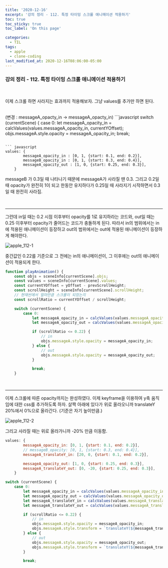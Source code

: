 ```yaml
---
title: '2020-12-16'
excerpt: '강의 정리 - 112. 특정 타이밍 스크롤 애니메이션 적용하기'
toc: true
toc_sticky: true
toc_label: 'On this page'

categories:
  - TIL
tags:
  - apple
  - clone-coding
last_modified_at: 2020-12-16T08:06:00-05:00
---
```


### 강의 정리 - 112. 특정 타이밍 스크롤 애니메이션 적용하기

<br />

이제 스크롤 하면 사라지는 효과까지 적용해보자. 그냥 values를 추가만 하면 된다.

<br />
(변경 : messageA_opacty_in -> messageA_opacty_in)
```javascript
switch (currentScene) {
    case 0:
        let messageA_opacity_in = calcValues(values.messageA_opacity_in, currentYOffset);
        objs.messageA.style.opacity = messageA_opacity_in;
        break;

````

``` javascript
values: {
        messageA_opacity_in : [0, 1, {start: 0.1, end: 0.2}],
        messageB_opacity_in : [0, 1, {start: 0.3, end: 0.4}],
        messageA_opacity_out : [1, 0, {start: 0.25, end: 0.3}],
    }
````

messageB 가 0.3일 때 나타나기 때문에 messageA가 사라질 땐 0.3.
그리고 0.2일 때 opacity가 완전히 1이 되고 한동안 유지하다가 0.25일 때 사라지기 시작하면서 0.3일 때 완전히 사라짐.

<br />

---

그런데 in일 때는 0.2 시점 이후부터 opacity를 1로 유지하라는 코드와, out일 때는 0.25 이후부터 opacity가 줄어드는 코드가 충돌하게 된다.
따라서 in의 범위에서는 in에 적용된 애니메이션이 등장하고 out의 범위에서는 out에 적용된 애니메이션이 등장하게 해야한다.

![apple_112-1](https://user-images.githubusercontent.com/75867748/102371535-9e4e2b00-4001-11eb-974a-8a32e9356d5c.png)

중간값인 0.22를 기준으로 그 전에는 in의 애니메이션이, 그 이후에는 out의 애니메이션이 적용되게 한다.

```javascript
function playAnimation() {
    const objs = sceneInfo[currentScene].objs;
    const values = sceneInfo[currentScene].values;
    const currentYOffset = yOffset - prevScrollHeight;
    const scrollHeight = sceneInfo[currentScene].scrollHeight;
    // 현재씬에서 얼마만큼 스크롤이 되었는지
    const scrollRatio = currentYOffset / scrollHeight;

    switch (currentScene) {
        case 0:
            let messageA_opacity_in = calcValues(values.messageA_opacity_in, currentYOffset);
            let messageA_opacity_out = calcValues(values.messageA_opacity_out, currentYOffset);

            if (scrollRatio <= 0.22) {
                // in
                objs.messageA.style.opacity = messageA_opacity_in;
            } else {
                // out
                objs.messageA.style.opacity = messageA_opacity_out;
            }

            break;
    }
```

<br />

---

이제 스크롤에 따른 opacity까지는 완성하였다. 이제 keyframe을 이용하여 y축 움직임에 대한 css를 추가하도록 하자.
살짝 아래에 있다가 위로 올라오니까 translateY 20%에서 0%으로 올라간다.
(기준은 자기 높이만큼.)

![apple_112-2](https://user-images.githubusercontent.com/75867748/102371540-9ee6c180-4001-11eb-892d-967499749d81.png)

그리고 사라질 때는 위로 올라가니까 -20% 만큼 이동함.

```javascript
values: {
        messageA_opacity_in: [0, 1, {start: 0.1, end: 0.2}],
        // messageB_opacity: [0, 1, {start: 0.3, end: 0.4}],
        messageA_translateY_in: [20, 0, {start: 0.1, end: 0.2}],

        messageA_opacity_out: [1, 0, {start: 0.25, end: 0.3}],
        messageA_translateY_out: [0, -20, {start: 0.25, end: 0.3}],
    }
```

```javascript
switch (currentScene) {
    case 0:
        let messageA_opacity_in = calcValues(values.messageA_opacity_in, currentYOffset);
        let messageA_opacity_out = calcValues(values.messageA_opacity_out, currentYOffset);
        let messageA_translateY_in = calcValues(values.messageA_translateY_in, currentYOffset);
        let messageA_translateY_out = calcValues(values.messageA_translateY_out, currentYOffset);

        if (scrollRatio <= 0.22) {
            // in
            objs.messageA.style.opacity = messageA_opacity_in;
            objs.messageA.style.transform = `translateY(${messageA_translateY_in}%)`;
        } else {
            // out
            objs.messageA.style.opacity = messageA_opacity_out;
            objs.messageA.style.transform = `translateY(${messageA_translateY_out}%)`;
        }

        break;
```
